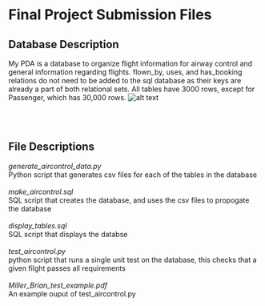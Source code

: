 # Final Project Submission Files

## Database Description
My PDA is a database to organize flight information for airway control and general information regarding flights. flown_by, uses, and has_booking relations do not need to be added to the sql database as their keys are already a part of both relational sets. All tables have 3000 rows, except for Passenger, which has 30,000 rows.
![alt text](http://url/to/aircontrol_ER_diagram.png)

<br/><br/>
## File Descriptions
*generate_aircontrol_data.py*<br/>
Python script that generates csv files for each of the tables in the database<br/><br/>
*make_aircontrol.sql*<br/>
SQL script that creates the database, and uses the csv files to propogate the database<br/><br/>
*display_tables.sql*<br/>
SQL script that displays the databse<br/><br/>
*test_aircontrol.py*<br/>
python script that runs a single unit test on the database, this checks that a given filght passes all requirements<br/><br/>
*Miller_Brian_test_example.pdf*<br/>
An example ouput of test_aircontrol.py<br/>
